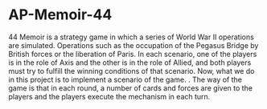 # AP-Memoir-44
44 Memoir is a strategy game in which a series of World War II operations are simulated. Operations such as the occupation of the Pegasus Bridge by British forces or the liberation of Paris. In each scenario, one of the players is in the role of Axis and the other is in the role of Allied, and both players must try to fulfill the winning conditions of that scenario. Now, what we do in this project is to implement a scenario of the game. . The way of the game is that in each round, a number of cards and forces are given to the players and the players execute the mechanism in each turn.
